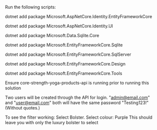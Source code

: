 Run the following scripts:

dotnet add package Microsoft.AspNetCore.Identity.EntityFrameworkCore

dotnet add package Microsoft.AspNetCore.Identity.UI

dotnet add package Microsoft.Data.Sqlite.Core

dotnet add package Microsoft.EntityFrameworkCore.Sqlite

dotnet add package Microsoft.EntityFrameworkCore.SqlServer

dotnet add package Microsoft.EntityFrameworkCore.Design

dotnet add package Microsoft.EntityFrameworkCore.Tools

Ensure core-strength-yoga-products-api is running prior to running this solution

Two users will be created through the API for login. "admin@email.com" and "user@email.com" both will have the same password "Testing123!" (Without quotes.)

To see the filter working:
Select Bolster. Select colour: Purple
This should leave you with only the luxury bolster to select	


